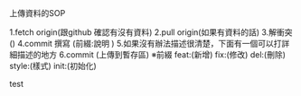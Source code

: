 上傳資料的SOP

1.fetch origin(跟github 確認有沒有資料)
2.pull origin(如果有資料的話)
3.解衝突()
4.commit 撰寫 (前綴:說明 )
5.如果沒有辦法描述很清楚，下面有一個可以打詳細描述的地方
6.commit (上傳到暫存區)
※前綴
feat:(新增)
fix:(修改)
del:(刪除)
style:(樣式)
init:(初始化)


test